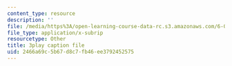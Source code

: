 ```yaml
---
content_type: resource
description: ''
file: /media/https%3A/open-learning-course-data-rc.s3.amazonaws.com/6-042j-mathematics-for-computer-science-spring-2015/2466a69c5b67d8c7fb46ee3792452575_zcvsyL7GtH4.srt
file_type: application/x-subrip
resourcetype: Other
title: 3play caption file
uid: 2466a69c-5b67-d8c7-fb46-ee3792452575
---
```


